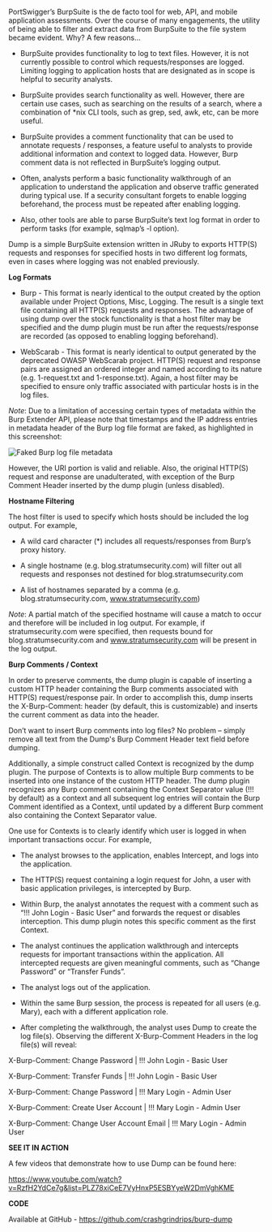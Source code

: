 PortSwigger’s BurpSuite is the de facto tool for web, API, and mobile application assessments.  Over the course of many engagements, the utility of being able to filter and extract data from BurpSuite to the file system became evident.  Why? A few reasons…

* BurpSuite provides functionality to log to text files.  However, it is not currently possible to control which requests/responses are logged.  Limiting logging to application hosts that are designated as in scope is helpful to security analysts.

* BurpSuite provides search functionality as well.  However, there are certain use cases, such as searching on the results of a search, where a combination of *nix CLI tools, such as grep, sed, awk, etc, can be more useful.  

* BurpSuite provides a comment functionality that can be used to annotate requests / responses, a feature useful to analysts to provide additional information and context to logged data.  However, Burp comment data is not reflected in BurpSuite’s logging output.

* Often, analysts perform a basic functionality walkthrough of an application to understand the application and observe traffic generated during typical use.  If a security consultant forgets to enable logging beforehand, the process must be repeated after enabling logging.

* Also, other tools are able to parse BurpSuite’s text log format in order to perform tasks (for example, sqlmap’s -l option).

Dump is a simple BurpSuite extension written in JRuby to exports HTTP(S) requests and responses for specified hosts in two different log formats, even in cases where logging was not enabled previously.

**Log Formats**

* Burp - This format is nearly identical to the output created by the option available under Project Options, Misc, Logging.  The result is a single text file containing all HTTP(S) requests and responses.  The advantage of using dump over the stock functionality is that a host filter may be specified and the dump plugin must be run after the requests/response are recorded (as opposed to enabling logging beforehand).

* WebScarab - This format is nearly identical to output generated by the deprecated OWASP WebScarab project.  HTTP(S) request and response pairs are assigned an ordered integer and named according to its nature (e.g. 1-request.txt and 1-response.txt).  Again, a host filter may be specified to ensure only traffic associated with particular hosts is in the log files.

*Note*: Due to a limitation of accessing certain types of metadata within the Burp Extender API, please note that timestamps and the IP address entries in metadata header of the Burp log file format are faked, as highlighted in this screenshot:

![Faked Burp log file metadata](http://blog.stratumsecurity.com/content/images/2017/07/DumpPluginFakedData_SublimeText_Highlights.png)

However, the URI portion is valid and reliable. Also, the original HTTP(S) request and response are unadulterated, with exception of the Burp Comment Header inserted by the dump plugin (unless disabled). 


**Hostname Filtering**

The host filter is used to specify which hosts should be included the log output.  For example,

* A wild card character (*) includes all requests/responses from Burp’s proxy history.

* A single hostname (e.g. blog.stratumsecurity.com) will filter out all requests and responses not destined for blog.stratumsecurity.com

* A list of hostnames separated by a comma (e.g. blog.stratumsecurity.com, www.stratumsecurity.com)

*Note*: A partial match of the specified hostname will cause a match to occur and therefore will be included in log output.  For example, if stratumsecurity.com were specified, then requests bound for blog.stratumsecurity.com and www.stratumsecurity.com will be present in the log output.

**Burp Comments / Context**

In order to preserve comments, the dump plugin is capable of inserting a custom HTTP header containing the Burp comments associated with HTTP(S) request/response pair.  In order to accomplish this, dump inserts the X-Burp-Comment: header (by default, this is customizable)  and inserts the current comment as data into the header.

Don’t want to insert Burp comments into log files?  No problem – simply remove all text from the Dump's Burp Comment Header text field before dumping.

Additionally, a simple construct called Context is recognized by the dump plugin.  The purpose of Contexts is to allow multiple Burp comments to be inserted into one instance of the custom HTTP header.  The dump plugin recognizes any Burp comment containing the Context Separator value (!!! by default) as a context and all subsequent log entries will contain the Burp Comment identified as a Context, until updated by a different Burp comment also containing the Context Separator value.

One use for Contexts is to clearly identify which user is logged in when important transactions occur.  For example,

* The analyst browses to the application, enables Intercept, and logs into the application.

* The HTTP(S) request containing a login request for John, a user with basic application
privileges, is intercepted by Burp.

* Within Burp, the analyst annotates the request with a comment such as “!!! John Login - Basic User” and forwards the request or disables interception.  This dump plugin notes this specific comment as the first Context.

* The analyst continues the application walkthrough and intercepts requests for important transactions within the application.  All intercepted requests are given meaningful comments, such as “Change Password” or “Transfer Funds”.

* The analyst logs out of the application.

* Within the same Burp session, the process is repeated for all users (e.g. Mary), each with a different application role.

* After completing the walkthrough, the analyst uses Dump to create the log file(s).
Observing the different X-Burp-Comment Headers in the log file(s) will reveal:

X-Burp-Comment: Change Password  |  !!! John Login - Basic User

X-Burp-Comment: Transfer Funds  |  !!! John Login - Basic User

X-Burp-Comment: Change Password  |  !!! Mary Login - Admin User

X-Burp-Comment: Create User Account  |  !!! Mary Login - Admin User

X-Burp-Comment: Change User Account Email  |  !!! Mary Login - Admin User

**SEE IT IN ACTION**

A few videos that demonstrate how to use Dump can be found here:

https://www.youtube.com/watch?v=RzfH2YdCe7g&list=PLZ78xiCeE7VyHnxP5ESBYyeW2DmVghKME

**CODE**

Available at GitHub - https://github.com/crashgrindrips/burp-dump
